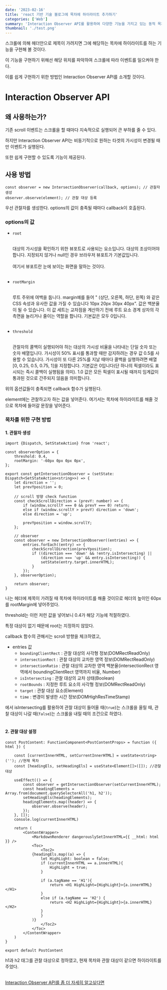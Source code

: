 ```yaml
---
date: '2023-02-16'
title: 'react 기반 기술 블로그에 목차에 하이라이트 추가하기'
categories: ['Web']
summary: 'Interaction Observer API를 활용하여 다양한 기능을 가지고 있는 동적 목차를 추가해보자.'
thumbnail: './test.png'
---
```


스크롤에 의해 헤더안으로 제목이 가려지면 그에 해당하는 목차에 하이라이트를 하는 기능을 구현해 볼 것이다.

이 기능을 구현하기 위해선 해당 위치를 파악하여 스크롤에 따라 이벤트를 일으켜야 한다.

이를 쉽게 구현하기 위한 방법인 Interaction Observer API를 소개할 것이다.

<div id="Interaction Observer API"></div>

# Interaction Observer API

<div id="왜 사용하는가?"></div>

## 왜 사용하는가?

기존 scroll 이벤트는 스크롤을 할 때마다 지속적으로 실행되어 큰 부하를 줄 수 있다.

하지만 Interaction Observer API는 비동기적으로 원하는 타겟의 가시성이 변경될 때만 이벤트가 실행된다.

또한 쉽게 구현할 수 있도록 기능이 제공된다.

<div id="사용 방법"></div>

## 사용 방법

```
const observer = new IntersectionObserver(callback, options); // 관찰자 생성
observer.observe(element); // 관찰 대상 등록
```

우선 관찰자를 생성한다. options의 값이 충족될 때마다 callback이 호출된다.

### options의 값

- `root`

  <br>
  대상의 가시성을 확인하기 위한 뷰포트로 사용되는 요소입니다. 대상의 조상이어야 합니다. 지정되지 않거나 null인 경우 브라우저 뷰포트가 기본값입니다.
  
  <br>
  <br>
  여기서 뷰포트란 눈에 보이는 화면을 말하는 것이다.
  <br>
  <br>
  
- `rootMargin`
  
  <br>
  루트 주위에 여백을 둡니다. margin예를 들어 " (상단, 오른쪽, 하단, 왼쪽) 와 같은 CSS 속성과 유사한 값을 가질 수 있습니다 10px 20px 30px 40px". 값은 백분율이 될 수 있습니다. 이 값 세트는 교차점을 계산하기 전에 루트 요소 경계 상자의 각 측면을 늘리거나 줄이는 역할을 합니다. 기본값은 모두 0입니다.

  <br>
  <br>
  
- `threshold`

  <br>
  관찰자의 콜백이 실행되어야 하는 대상의 가시성 비율을 나타내는 단일 숫자 또는 숫자 배열입니다. 가시성이 50% 표시를 통과할 때만 감지하려는 경우 값 0.5를 사용할 수 있습니다. 가시성이 또 다른 25%를 지날 때마다 콜백을 실행하려면 배열 [0, 0.25, 0.5, 0.75, 1]을 지정합니다. 기본값은 0입니다(단 하나의 픽셀이라도 표시되는 즉시 콜백이 실행됨을 의미). 1.0 값은 모든 픽셀이 표시될 때까지 임계값이 통과된 것으로 간주되지 않음을 의미합니다.
  
위의 옵션값들이 충족되면 callback 함수가 실행된다.

element에는 관찰하고자 하는 값을 넣어준다. 여기서는 목차에 하이라이트를 해줄 것으로 목차에 들어갈 문장을 넣어준다.

### 목차를 위한 구현 방법

#### 1. 관찰자 생성

````
import {Dispatch, SetStateAction} from 'react';

const observerOption = {
    threshold: 0.4,
    rootMargin: '-60px 0px 0px 0px',
};

export const getIntersectionObserver = (setState: Dispatch<SetStateAction<string>>) => {
    let direction = '';
    let prevYposition = 0;

    // scroll 방향 check function
    const checkScrollDirection = (prevY: number) => {
        if (window.scrollY === 0 && prevY === 0) return;
        else if (window.scrollY > prevY) direction = 'down';
        else direction = 'up';

        prevYposition = window.scrollY;
    };

    // observer
    const observer = new IntersectionObserver((entries) => {
        entries.forEach((entry) => {
            checkScrollDirection(prevYposition);
            if ((direction === 'down' && !entry.isIntersecting) ||
                (direction === 'up' && entry.isIntersecting)) {
                setState(entry.target.innerHTML);
            }
        });
    }, observerOption);

    return observer;
}
````

나는 헤더에 제목이 가려질 때 목차에 하이라이트를 해줄 것이므로 헤더의 높이인 60px를 rootMargin에 넣어주었다.

threshold는 이런 저런 값을 넣어보니 0.4가 해당 기능에 적절하였다.

특정 대상이 없기 때문에 root는 지정하지 않았다.

callback 함수의 관해서는 scroll 방향을 체크하였고, 

- entries 값
  - `boundingClientRect` : 관찰 대상의 사각형 정보(DOMRectReadOnly)
  - `intersectionRect` : 관찰 대상의 교차한 영역 정보(DOMRectReadOnly)
  - `intersectionRatio` : 관찰 대상의 교차한 영역 백분율(intersectionRect 영역에서 boundingClientRect 영역까지 비율, Number)
  - `isIntersecting` : 관찰 대상의 교차 상태(Boolean)
  - `rootBounds` : 지정한 루트 요소의 사각형 정보(DOMRectReadOnly)
  - `target` : 관찰 대상 요소(Element)
  - `time` : 변경이 발생한 시간 정보(DOMHighResTimeStamp)

에서 isIntersecting를 활용하여 관찰 대상이 들어올 때(`true`)는 스크롤을 올릴 때, 관찰 대상이 나갈 때(`false`)는 스크롤을 내릴 때의 조건으로 하였다.
<br>
<br>

#### 2. 관찰 대상 설정

```
const PostContent: FunctionComponent<PostContentProps> = function ({ html }) {

    const [currentInnerHTML, setCurrentInnerHTML] = useState<string>(''); //현재 목차
    const [headingEls, setHeadingEls] = useState<Element[]>([]); //관찰 대상

    useEffect(() => {
        const observer = getIntersectionObserver(setCurrentInnerHTML);
        const headingElements = Array.from(document.querySelectorAll('h1, h2'));
        setHeadingEls(headingElements);
        headingElements.map((header) => {
            observer.observe(header);
        });
    }, []);
    console.log(currentInnerHTML)

    return (
        <ContentWrapper>
            <MarkdownRenderer dangerouslySetInnerHTML={{ __html: html }} />
            <Toc>
                <Toc2>
            {headingEls.map((a) => {
                let HighLight: boolean = false;
                if (currentInnerHTML == a.innerHTML){
                    HighLight = true;
                }

                if (a.tagName == 'H1'){
                    return <H1 HighLight={HighLight}>{a.innerHTML}</H1>
                }
                else if (a.tagName == 'H2') {
                    return <H2 HighLight={HighLight}>{a.innerHTML}</H2>
                }
                }
            )}
                </Toc2>
            </Toc>
        </ContentWrapper>
    )
}

export default PostContent
```

h1과 h2 태그를 관찰 대상으로 정하였고, 현재 목차와 관찰 대상이 같으면 하이라이트를 주었다.
<br>
<br>

[Interaction Observer API를 좀 더 자세히 알고싶다면](https://heropy.blog/2019/10/27/intersection-observer/)




